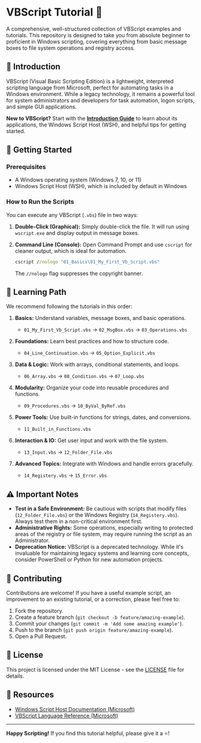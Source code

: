 # VBScript Tutorial 📜

A comprehensive, well-structured collection of VBScript examples and tutorials. This repository is designed to take you from absolute beginner to proficient in Windows scripting, covering everything from basic message boxes to file system operations and registry access.

## 📖 Introduction

VBScript (Visual Basic Scripting Edition) is a lightweight, interpreted scripting language from Microsoft, perfect for automating tasks in a Windows environment. While a legacy technology, it remains a powerful tool for system administrators and developers for task automation, logon scripts, and simple GUI applications.

**New to VBScript?** Start with the **[Introduction Guide](./introduction.md)** to learn about its applications, the Windows Script Host (WSH), and helpful tips for getting started.

## 🚀 Getting Started

### Prerequisites

- A Windows operating system (Windows 7, 10, or 11)
- Windows Script Host (WSH), which is included by default in Windows

### How to Run the Scripts

You can execute any VBScript (`.vbs`) file in two ways:

1.  **Double-Click (Graphical):**
    Simply double-click the file. It will run using `wscript.exe` and display output in message boxes.

2.  **Command Line (Console):**
    Open Command Prompt and use `cscript` for cleaner output, which is ideal for automation.
    ```cmd
    cscript //nologo "01_Basics\01_My_First_Vb_Script.vbs"
    ```
    The `//nologo` flag suppresses the copyright banner.

## 🧭 Learning Path

We recommend following the tutorials in this order:

1.  **Basics:** Understand variables, message boxes, and basic operations.
    *   `01_My_First_Vb_Script.vbs` → `02_MsgBox.vbs` → `03_Operations.vbs`

2.  **Foundations:** Learn best practices and how to structure code.
    *   `04_Line_Continuation.vbs` → `05_Option_Explicit.vbs`

3.  **Data & Logic:** Work with arrays, conditional statements, and loops.
    *   `06_Array.vbs` → `08_Condition.vbs` → `07_Loop.vbs`

4.  **Modularity:** Organize your code into reusable procedures and functions.
    *   `09_Procedures.vbs` → `10_ByVal_ByRef.vbs`

5.  **Power Tools:** Use built-in functions for strings, dates, and conversions.
    *   `11_Built_in_Functions.vbs`

6.  **Interaction & IO:** Get user input and work with the file system.
    *   `13_Input.vbs` → `12_Folder_File.vbs`

7.  **Advanced Topics:** Integrate with Windows and handle errors gracefully.
    *   `14_Registery.vbs` → `15_Error.vbs`

## ⚠️ Important Notes

- **Test in a Safe Environment:** Be cautious with scripts that modify files (`12_Folder_File.vbs`) or the Windows Registry (`14_Registery.vbs`). Always test them in a non-critical environment first.
- **Administrative Rights:** Some operations, especially writing to protected areas of the registry or file system, may require running the script as an Administrator.
- **Deprecation Notice:** VBScript is a deprecated technology. While it's invaluable for maintaining legacy systems and learning core concepts, consider PowerShell or Python for new automation projects.

## 🤝 Contributing

Contributions are welcome! If you have a useful example script, an improvement to an existing tutorial, or a correction, please feel free to:
1. Fork the repository.
2. Create a feature branch (`git checkout -b feature/amazing-example`).
3. Commit your changes (`git commit -m 'Add some amazing example'`).
4. Push to the branch (`git push origin feature/amazing-example`).
5. Open a Pull Request.

## 📜 License

This project is licensed under the MIT License - see the [LICENSE](LICENSE) file for details.

## 🔗 Resources

- [Windows Script Host Documentation (Microsoft)](https://docs.microsoft.com/en-us/previous-versions/windows/internet-explorer/ie-developer/scripting-articles/d1et7k7c(v=vs.84))
- [VBScript Language Reference (Microsoft)](https://docs.microsoft.com/en-us/previous-versions/windows/internet-explorer/ie-developer/scripting-articles/d1wf56tt(v=vs.84))

---

**Happy Scripting!** If you find this tutorial helpful, please give it a ⭐!
